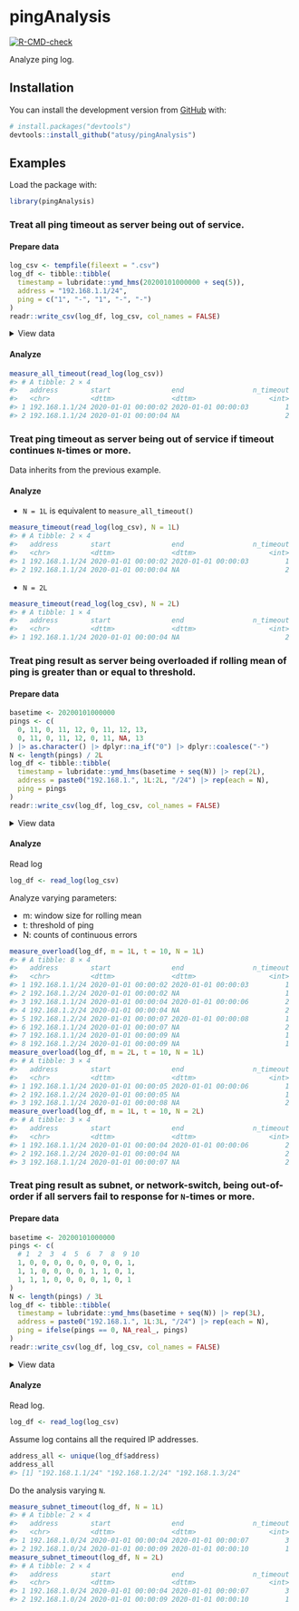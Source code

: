 
<!-- README.md is generated from README.Rmd. Please edit that file -->

# pingAnalysis

<!-- badges: start -->

[![R-CMD-check](https://github.com/atusy/pingAnalysis/workflows/R-CMD-check/badge.svg)](https://github.com/atusy/pingAnalysis/actions)
<!-- badges: end -->

Analyze ping log.

## Installation

You can install the development version from
[GitHub](https://github.com/) with:

``` r
# install.packages("devtools")
devtools::install_github("atusy/pingAnalysis")
```

## Examples

Load the package with:

``` r
library(pingAnalysis)
```

### Treat all ping timeout as server being out of service.

#### Prepare data

``` r
log_csv <- tempfile(fileext = ".csv")
log_df <- tibble::tibble(
  timestamp = lubridate::ymd_hms(20200101000000 + seq(5)),
  address = "192.168.1.1/24",
  ping = c("1", "-", "1", "-", "-")
)
readr::write_csv(log_df, log_csv, col_names = FALSE)
```

<details>

<summary>View data</summary>

``` r
knitr::kable(log_df)
```

| timestamp           | address        | ping |
| :------------------ | :------------- | :--- |
| 2020-01-01 00:00:01 | 192.168.1.1/24 | 1    |
| 2020-01-01 00:00:02 | 192.168.1.1/24 | \-   |
| 2020-01-01 00:00:03 | 192.168.1.1/24 | 1    |
| 2020-01-01 00:00:04 | 192.168.1.1/24 | \-   |
| 2020-01-01 00:00:05 | 192.168.1.1/24 | \-   |

</details>

#### Analyze

``` r
measure_all_timeout(read_log(log_csv))
#> # A tibble: 2 × 4
#>   address        start               end                 n_timeout
#>   <chr>          <dttm>              <dttm>                  <int>
#> 1 192.168.1.1/24 2020-01-01 00:00:02 2020-01-01 00:00:03         1
#> 2 192.168.1.1/24 2020-01-01 00:00:04 NA                          2
```

### Treat ping timeout as server being out of service **if timeout continues `N`-times or more**.

Data inherits from the previous example.

#### Analyze

  - `N = 1L` is equivalent to `measure_all_timeout()`

<!-- end list -->

``` r
measure_timeout(read_log(log_csv), N = 1L)
#> # A tibble: 2 × 4
#>   address        start               end                 n_timeout
#>   <chr>          <dttm>              <dttm>                  <int>
#> 1 192.168.1.1/24 2020-01-01 00:00:02 2020-01-01 00:00:03         1
#> 2 192.168.1.1/24 2020-01-01 00:00:04 NA                          2
```

  - `N = 2L`

<!-- end list -->

``` r
measure_timeout(read_log(log_csv), N = 2L)
#> # A tibble: 1 × 4
#>   address        start               end                 n_timeout
#>   <chr>          <dttm>              <dttm>                  <int>
#> 1 192.168.1.1/24 2020-01-01 00:00:04 NA                          2
```

### Treat ping result as server being overloaded if rolling mean of ping is greater than or equal to threshold.

#### Prepare data

``` r
basetime <- 20200101000000
pings <- c(
  0, 11, 0, 11, 12, 0, 11, 12, 13,
  0, 11, 0, 11, 12, 0, 11, NA, 13
) |> as.character() |> dplyr::na_if("0") |> dplyr::coalesce("-")
N <- length(pings) / 2L
log_df <- tibble::tibble(
  timestamp = lubridate::ymd_hms(basetime + seq(N)) |> rep(2L),
  address = paste0("192.168.1.", 1L:2L, "/24") |> rep(each = N),
  ping = pings
)
readr::write_csv(log_df, log_csv, col_names = FALSE)
```

<details>

<summary>View data</summary>

``` r
knitr::kable(log_df)
```

| timestamp           | address        | ping |
| :------------------ | :------------- | :--- |
| 2020-01-01 00:00:01 | 192.168.1.1/24 | \-   |
| 2020-01-01 00:00:02 | 192.168.1.1/24 | 11   |
| 2020-01-01 00:00:03 | 192.168.1.1/24 | \-   |
| 2020-01-01 00:00:04 | 192.168.1.1/24 | 11   |
| 2020-01-01 00:00:05 | 192.168.1.1/24 | 12   |
| 2020-01-01 00:00:06 | 192.168.1.1/24 | \-   |
| 2020-01-01 00:00:07 | 192.168.1.1/24 | 11   |
| 2020-01-01 00:00:08 | 192.168.1.1/24 | 12   |
| 2020-01-01 00:00:09 | 192.168.1.1/24 | 13   |
| 2020-01-01 00:00:01 | 192.168.1.2/24 | \-   |
| 2020-01-01 00:00:02 | 192.168.1.2/24 | 11   |
| 2020-01-01 00:00:03 | 192.168.1.2/24 | \-   |
| 2020-01-01 00:00:04 | 192.168.1.2/24 | 11   |
| 2020-01-01 00:00:05 | 192.168.1.2/24 | 12   |
| 2020-01-01 00:00:06 | 192.168.1.2/24 | \-   |
| 2020-01-01 00:00:07 | 192.168.1.2/24 | 11   |
| 2020-01-01 00:00:08 | 192.168.1.2/24 | \-   |
| 2020-01-01 00:00:09 | 192.168.1.2/24 | 13   |

</details>

#### Analyze

Read log

``` r
log_df <- read_log(log_csv)
```

Analyze varying parameters:

  - m: window size for rolling mean
  - t: threshold of ping
  - N: counts of continuous errors

<!-- end list -->

``` r
measure_overload(log_df, m = 1L, t = 10, N = 1L)
#> # A tibble: 8 × 4
#>   address        start               end                 n_timeout
#>   <chr>          <dttm>              <dttm>                  <int>
#> 1 192.168.1.1/24 2020-01-01 00:00:02 2020-01-01 00:00:03         1
#> 2 192.168.1.2/24 2020-01-01 00:00:02 NA                          1
#> 3 192.168.1.1/24 2020-01-01 00:00:04 2020-01-01 00:00:06         2
#> 4 192.168.1.2/24 2020-01-01 00:00:04 NA                          2
#> 5 192.168.1.2/24 2020-01-01 00:00:07 2020-01-01 00:00:08         1
#> 6 192.168.1.1/24 2020-01-01 00:00:07 NA                          2
#> 7 192.168.1.1/24 2020-01-01 00:00:09 NA                          1
#> 8 192.168.1.2/24 2020-01-01 00:00:09 NA                          1
measure_overload(log_df, m = 2L, t = 10, N = 1L)
#> # A tibble: 3 × 4
#>   address        start               end                 n_timeout
#>   <chr>          <dttm>              <dttm>                  <int>
#> 1 192.168.1.1/24 2020-01-01 00:00:05 2020-01-01 00:00:06         1
#> 2 192.168.1.2/24 2020-01-01 00:00:05 NA                          1
#> 3 192.168.1.1/24 2020-01-01 00:00:08 NA                          2
measure_overload(log_df, m = 1L, t = 10, N = 2L)
#> # A tibble: 3 × 4
#>   address        start               end                 n_timeout
#>   <chr>          <dttm>              <dttm>                  <int>
#> 1 192.168.1.1/24 2020-01-01 00:00:04 2020-01-01 00:00:06         2
#> 2 192.168.1.2/24 2020-01-01 00:00:04 NA                          2
#> 3 192.168.1.1/24 2020-01-01 00:00:07 NA                          2
```

### Treat ping result as **subnet**, or network-switch, being out-of-order if all servers fail to response for `N`-times or more.

#### Prepare data

``` r
basetime <- 20200101000000
pings <- c(
  # 1  2  3  4  5  6  7  8  9 10
  1, 0, 0, 0, 0, 0, 0, 0, 0, 1,
  1, 1, 0, 0, 0, 0, 1, 1, 0, 1,
  1, 1, 1, 0, 0, 0, 0, 1, 0, 1
)
N <- length(pings) / 3L
log_df <- tibble::tibble(
  timestamp = lubridate::ymd_hms(basetime + seq(N)) |> rep(3L),
  address = paste0("192.168.1.", 1L:3L, "/24") |> rep(each = N),
  ping = ifelse(pings == 0, NA_real_, pings)
)
readr::write_csv(log_df, log_csv, col_names = FALSE)
```

<details>

<summary>View data</summary>

``` r
knitr::kable(log_df)
```

| timestamp           | address        | ping |
| :------------------ | :------------- | ---: |
| 2020-01-01 00:00:01 | 192.168.1.1/24 |    1 |
| 2020-01-01 00:00:02 | 192.168.1.1/24 |   NA |
| 2020-01-01 00:00:03 | 192.168.1.1/24 |   NA |
| 2020-01-01 00:00:04 | 192.168.1.1/24 |   NA |
| 2020-01-01 00:00:05 | 192.168.1.1/24 |   NA |
| 2020-01-01 00:00:06 | 192.168.1.1/24 |   NA |
| 2020-01-01 00:00:07 | 192.168.1.1/24 |   NA |
| 2020-01-01 00:00:08 | 192.168.1.1/24 |   NA |
| 2020-01-01 00:00:09 | 192.168.1.1/24 |   NA |
| 2020-01-01 00:00:10 | 192.168.1.1/24 |    1 |
| 2020-01-01 00:00:01 | 192.168.1.2/24 |    1 |
| 2020-01-01 00:00:02 | 192.168.1.2/24 |    1 |
| 2020-01-01 00:00:03 | 192.168.1.2/24 |   NA |
| 2020-01-01 00:00:04 | 192.168.1.2/24 |   NA |
| 2020-01-01 00:00:05 | 192.168.1.2/24 |   NA |
| 2020-01-01 00:00:06 | 192.168.1.2/24 |   NA |
| 2020-01-01 00:00:07 | 192.168.1.2/24 |    1 |
| 2020-01-01 00:00:08 | 192.168.1.2/24 |    1 |
| 2020-01-01 00:00:09 | 192.168.1.2/24 |   NA |
| 2020-01-01 00:00:10 | 192.168.1.2/24 |    1 |
| 2020-01-01 00:00:01 | 192.168.1.3/24 |    1 |
| 2020-01-01 00:00:02 | 192.168.1.3/24 |    1 |
| 2020-01-01 00:00:03 | 192.168.1.3/24 |    1 |
| 2020-01-01 00:00:04 | 192.168.1.3/24 |   NA |
| 2020-01-01 00:00:05 | 192.168.1.3/24 |   NA |
| 2020-01-01 00:00:06 | 192.168.1.3/24 |   NA |
| 2020-01-01 00:00:07 | 192.168.1.3/24 |   NA |
| 2020-01-01 00:00:08 | 192.168.1.3/24 |    1 |
| 2020-01-01 00:00:09 | 192.168.1.3/24 |   NA |
| 2020-01-01 00:00:10 | 192.168.1.3/24 |    1 |

</details>

#### Analyze

Read log.

``` r
log_df <- read_log(log_csv)
```

Assume log contains all the required IP addresses.

``` r
address_all <- unique(log_df$address)
address_all
#> [1] "192.168.1.1/24" "192.168.1.2/24" "192.168.1.3/24"
```

Do the analysis varying `N`.

``` r
measure_subnet_timeout(log_df, N = 1L)
#> # A tibble: 2 × 4
#>   address        start               end                 n_timeout
#>   <chr>          <dttm>              <dttm>                  <int>
#> 1 192.168.1.0/24 2020-01-01 00:00:04 2020-01-01 00:00:07         3
#> 2 192.168.1.0/24 2020-01-01 00:00:09 2020-01-01 00:00:10         1
measure_subnet_timeout(log_df, N = 2L)
#> # A tibble: 2 × 4
#>   address        start               end                 n_timeout
#>   <chr>          <dttm>              <dttm>                  <int>
#> 1 192.168.1.0/24 2020-01-01 00:00:04 2020-01-01 00:00:07         3
#> 2 192.168.1.0/24 2020-01-01 00:00:09 2020-01-01 00:00:10         1
```
